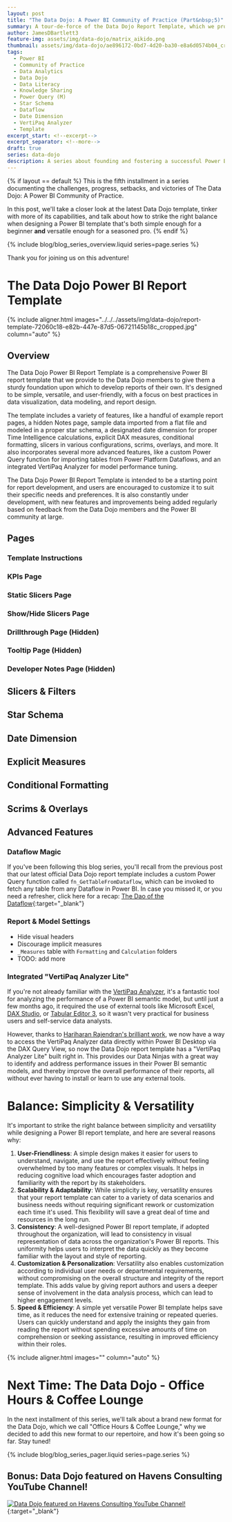 ```yaml
---
layout: post
title: "The Data Dojo: A Power BI Community of Practice (Part&nbsp;5)"
summary: A tour-de-force of the Data Dojo Report Template, which we provide to our members to give them a sturdy foundation upon which to develop reports of their own.
author: JamesDBartlett3
feature-img: assets/img/data-dojo/matrix_aikido.png
thumbnail: assets/img/data-dojo/ae896172-0bd7-4d20-ba30-e8a6d0574b04_cropped.jpg
tags:
  - Power BI
  - Community of Practice
  - Data Analytics
  - Data Dojo
  - Data Literacy
  - Knowledge Sharing
  - Power Query (M)
  - Star Schema
  - Dataflow
  - Date Dimension
  - VertiPaq Analyzer
  - Template
excerpt_start: <!--excerpt-->
excerpt_separator: <!--more-->
draft: true
series: data-dojo
description: A series about founding and fostering a successful Power BI Community of Practice
---
```


<!-- intro -->
<!--excerpt-->
{% if layout == default %}
This is the fifth installment in a series documenting the challenges, progress, setbacks, and victories of The Data Dojo: A Power BI Community of Practice.

In this post, we'll take a closer look at the latest Data Dojo template, tinker with more of its capabilities, and talk about how to strike the right balance when designing a Power BI template that's both simple enough for a beginner **and** versatile enough for a seasoned pro.
{% endif %}
<!--more-->

{% include blog/blog_series_overview.liquid series=page.series %}

Thank you for joining us on this adventure!


# The Data Dojo Power BI Report Template

<!-- TODO: Add section summary -->

{% include aligner.html images="../../../assets/img/data-dojo/report-template-72060c18-e82b-447e-87d5-06721145b18c_cropped.jpg" column="auto" %}

## Overview

The Data Dojo Power BI Report Template is a comprehensive Power BI report template that we provide to the Data Dojo members to give them a sturdy foundation upon which to develop reports of their own. It's designed to be simple, versatile, and user-friendly, with a focus on best practices in data visualization, data modeling, and report design.

The template includes a variety of features, like a handful of example report pages, a hidden Notes page, sample data imported from a flat file and modeled in a proper star schema, a designated date dimension for proper Time Intelligence calculations, explicit DAX measures, conditional formatting, slicers in various configurations, scrims, overlays, and more. It also incorporates several more advanced features, like a custom Power Query function for importing tables from Power Platform Dataflows, and an integrated VertiPaq Analyzer for model performance tuning.

The Data Dojo Power BI Report Template is intended to be a starting point for report development, and users are encouraged to customize it to suit their specific needs and preferences. It is also constantly under development, with new features and improvements being added regularly based on feedback from the Data Dojo members and the Power BI community at large.

<!-- TODO: Accordion collapse everything H2 and below -->

## Pages

<!-- TODO: Add list of demo report pages, descriptions, and screenshots -->

### Template Instructions

### KPIs Page

### Static Slicers Page

### Show/Hide Slicers Page

### Drillthrough Page (Hidden)

### Tooltip Page (Hidden)

### Developer Notes Page (Hidden)

<!-- TODO: Add notes page description and screenshot -->

## Slicers & Filters

<!-- TODO: Add slicers and filters descriptions and screenshots -->

## Star Schema

<!-- TODO: Add star schema description, screenshot, and M code -->

## Date Dimension

<!-- TODO: Add date dimension description, screenshot, and M code -->

## Explicit Measures

<!-- TODO: Add explicit measures description, screenshot, and DAX code -->

## Conditional Formatting

<!-- TODO: Add standard conditional formatting in visuals, color-changing slicers, etc. -->

## Scrims & Overlays

<!-- TODO: Add scrim and overlay descriptions and screenshots -->

## Advanced Features

<!-- TODO: Add section summary -->


### Dataflow Magic

If you've been following this blog series, you'll recall from the previous post that our latest official Data Dojo report template includes a custom Power Query function called `fn_GetTableFromDataflow`, which can be invoked to fetch any table from any Dataflow in Power BI. In case you missed it, or you need a refresher, click here for a recap:
[The Dao of the Dataflow](../../../2024/01/15/DataDojo-PowerBI-CommunityOfPractice-04.html#The-Dao-of-the-Dataflow){:target="_blank"}

### Report & Model Settings

- Hide visual headers
- Discourage implicit measures
- `_Measures` table with `Formatting` and `Calculation` folders
- TODO: add more

### Integrated "VertiPaq Analyzer Lite"

<!-- TODO: Add VertiPaq Analyzer description, screenshots, DAX code, and credit link to Hariharan Rajendran's blog (https://haribiacademy.com/2024/03/vertipaq-analyzer-inside-powerbi-desktop-dax-query-view/) and GitHub repo (https://github.com/rhariharaneee/Power-BI) -->
If you're not already familiar with the [VertiPaq Analyzer](https://www.sqlbi.com/tools/vertipaq-analyzer/), it's a fantastic tool for analyzing the performance of a Power BI semantic model, but until just a few months ago, it required the use of external tools like Microsoft Excel, [DAX Studio](https://www.sqlbi.com/tv/introducing-vertipaq-analyzer-in-dax-studio/), or [Tabular Editor 3](https://data-goblins.com/power-bi/analyze-power-bi-dataset), so it wasn't very practical for business users and self-service data analysts.

However, thanks to [Hariharan Rajendran's brilliant work](https://haribiacademy.com/2024/03/vertipaq-analyzer-inside-powerbi-desktop-dax-query-view/), we now have a way to access the VertiPaq Analyzer data directly within Power BI Desktop via the DAX Query View, so now the Data Dojo report template has a "VertiPaq Analyzer Lite" built right in. This provides our Data Ninjas with a great way to identify and address performance issues in their Power BI semantic models, and thereby improve the overall performance of their reports, all without ever having to install or learn to use any external tools.

# Balance: Simplicity & Versatility

It's important to strike the right balance between simplicity and versatility while designing a Power BI report template, and here are several reasons why:

1. **User-Friendliness**: A simple design makes it easier for users to understand, navigate, and use the report effectively without feeling overwhelmed by too many features or complex visuals. It helps in reducing cognitive load which encourages faster adoption and familiarity with the report by its stakeholders.
2. **Scalability & Adaptability**: While simplicity is key, versatility ensures that your report template can cater to a variety of data scenarios and business needs without requiring significant rework or customization each time it's used. This flexibility will save a great deal of time and resources in the long run.
3. **Consistency**: A well-designed Power BI report template, if adopted throughout the organization, will lead to consistency in visual representation of data across the organization's Power BI reports. This uniformity helps users to interpret the data quickly as they become familiar with the layout and style of reporting.
4. **Customization & Personalization**: Versatility also enables customization according to individual user needs or departmental requirements, without compromising on the overall structure and integrity of the report template. This adds value by giving report authors and users a deeper sense of involvement in the data analysis process, which can lead to higher engagement levels.
5. **Speed & Efficiency**: A simple yet versatile Power BI template helps save time, as it reduces the need for extensive training or repeated queries. Users can quickly understand and apply the insights they gain from reading the report without spending excessive amounts of time on comprehension or seeking assistance, resulting in improved efficiency within their roles.

<!-- TODO: add image of data ninjas practicing crane stance -->
{% include aligner.html images="" column="auto" %}

# Next Time: The Data Dojo - Office Hours & Coffee Lounge
In the next installment of this series, we'll talk about a brand new format for the Data Dojo, which we call "Office Hours & Coffee Lounge," why we decided to add this new format to our repertoire, and how it's been going so far. Stay tuned!

{% include blog/blog_series_pager.liquid series=page.series %}

## Bonus: Data Dojo featured on Havens Consulting YouTube Channel!
[![Data Dojo featured on Havens Consulting YouTube Channel!](../../../assets/img/data-dojo/data-dojo-havens-consulting-youtube.png)](https://www.youtube.com/watch?v=OlvXbg6VjFE&list=PLzN99cpDw6oBsWZ-5CPVwGZqAQ1otRh1q&t=326s){:target="_blank"}